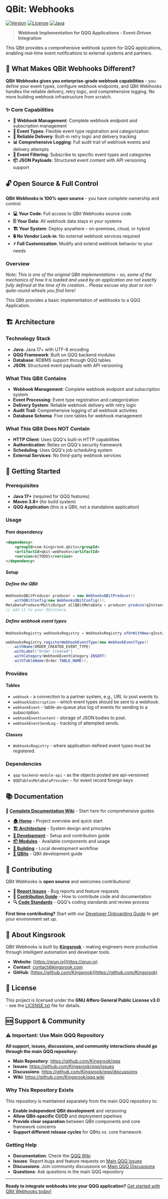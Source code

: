 # QBit: Webhooks

[![Version](https://img.shields.io/badge/version-0.1.0-blue.svg)](https://github.com/Kingsrook/qbit-webhooks)
[![License](https://img.shields.io/badge/license-GNU%20Affero%20GPL%20v3-green.svg)](https://www.gnu.org/licenses/agpl-3.0.en.html)
[![Java](https://img.shields.io/badge/java-17+-blue.svg)](https://adoptium.net/)

> **Webhook Implementation for QQQ Applications - Event-Driven Integration**

This QBit provides a comprehensive webhook system for QQQ applications, enabling real-time event notifications to external systems and partners.

## 🚀 What Makes QBit Webhooks Different?

**QBit Webhooks gives you enterprise-grade webhook capabilities** - you define your event types, configure webhook endpoints, and QBit Webhooks handles the reliable delivery, retry logic, and comprehensive logging. No more building webhook infrastructure from scratch.

### ✨ Core Capabilities

- **🔗 Webhook Management**: Complete webhook endpoint and subscription management
- **📡 Event Types**: Flexible event type registration and categorization
- **🔄 Reliable Delivery**: Built-in retry logic and delivery tracking
- **📊 Comprehensive Logging**: Full audit trail of webhook events and delivery attempts
- **🎯 Event Filtering**: Subscribe to specific event types and categories
- **📦 JSON Payloads**: Structured event content with API versioning support

## 🔓 Open Source & Full Control

**QBit Webhooks is 100% open source** - you have complete ownership and control:

- **💻 Your Code**: Full access to QBit Webhooks source code
- **🗄️ Your Data**: All webhook data stays in your systems
- **🏗️ Your System**: Deploy anywhere - on-premises, cloud, or hybrid
- **🔒 No Vendor Lock-in**: No external webhook services required
- **⚡ Full Customization**: Modify and extend webhook behavior to your needs

### Overview
*Note:  This is one of the original QBit implementations - so, some of the mechanics of how
it is loaded and used by an application are not exactly fully defined at the time of its
creation... Please excuse any dust or not-quite-round wheels you find here!*

This QBit provides a basic implementation of webhooks to a QQQ Application.

## 🏗️ Architecture

### Technology Stack

- **Java**: Java 17+ with UTF-8 encoding
- **QQQ Framework**: Built on QQQ backend modules
- **Database**: RDBMS support through QQQ tables
- **JSON**: Structured event payloads with API versioning

### What This QBit Contains

- **Webhook Management**: Complete webhook endpoint and subscription system
- **Event Processing**: Event type registration and categorization
- **Delivery System**: Reliable webhook delivery with retry logic
- **Audit Trail**: Comprehensive logging of all webhook activities
- **Database Schema**: Five core tables for webhook management

### What This QBit Does NOT Contain

- **HTTP Client**: Uses QQQ's built-in HTTP capabilities
- **Authentication**: Relies on QQQ's security framework
- **Scheduling**: Uses QQQ's job scheduling system
- **External Services**: No third-party webhook services

## 🚀 Getting Started

### Prerequisites

- **Java 17+** (required for QQQ features)
- **Maven 3.8+** (for build system)
- **QQQ Application** (this is a QBit, not a standalone application)

### Usage

#### Pom dependency
```xml
<dependency>
    <groupId>com.kingsrook.qbits</groupId>
    <artifactId>qbit-webhooks</artifactId>
    <version>${TODO}</version>
</dependency>
```

#### Setup
##### Define the QBit
```java
WebhooksQBitProducer producer = new WebhooksQBitProducer()
   .withQBitConfig(new WebhooksQBitConfig());
MetaDataProducerMultiOutput allQBitMetaData = producer.produce(qInstance);
// add it to your QInstance.
```

##### Define webhook event types
```java
WebhooksRegistry webhooksRegistry = WebhooksRegistry.ofOrWithNew(qInstance);

webhooksRegistry.registerWebhookEventType(new WebhookEventType()
   .withName(ORDER_CREATED_EVENT_TYPE)
   .withLabel("Order Created")
   .withCategory(WebhookEventCategory.INSERT)
   .withTableName(Order.TABLE_NAME));
```

### Provides
#### Tables
- `webhook` - a connection to a partner system, e.g., URL to post events to.
- `webhookSubscription` - which event types should be sent to a webhook.
- `webhookEvent` - table-as-queue plus log of events for sending to a subscription.
- `webhookEventContent` - storage of JSON bodies to post.
- `webhookEventSendLog` - tracking of attempted sends.

#### Classes
- `WebhooksRegistry` - where application-defined event types must be registered.

### Dependencies
- `qqq-backend-module-api` - as the objects posted are api-versioned
- `QQQTablesMetaDataProvider` - for event record foreign keys

## 📚 Documentation

**📖 [Complete Documentation Wiki](https://github.com/Kingsrook/qqq/wiki)** - Start here for comprehensive guides

- **[🏠 Home](https://github.com/Kingsrook/qqq/wiki/Home)** - Project overview and quick start
- **[🏗️ Architecture](https://github.com/Kingsrook/qqq/wiki/High-Level-Architecture)** - System design and principles
- **[🔧 Development](https://github.com/Kingsrook/qqq/wiki/Developer-Onboarding)** - Setup and contribution guide
- **[📦 Modules](https://github.com/Kingsrook/qqq/wiki/Core-Modules)** - Available components and usage
- **[🚀 Building](https://github.com/Kingsrook/qqq/wiki/Building-Locally)** - Local development workflow
- **[🔌 QBits](https://github.com/Kingsrook/qqq/wiki/QBit-Development)** - QBit development guide

## 🤝 Contributing

QBit Webhooks is **open source** and welcomes contributions! 

- **🐛 [Report Issues](https://github.com/Kingsrook/qqq/issues)** - Bug reports and feature requests
- **📝 [Contribution Guide](https://github.com/Kingsrook/qqq/wiki/Contribution-Guidelines)** - How to contribute code and documentation
- **🔍 [Code Standards](https://github.com/Kingsrook/qqq/wiki/Code-Review-Standards)** - QQQ's coding standards and review process

**First time contributing?** Start with our [Developer Onboarding Guide](https://github.com/Kingsrook/qqq/wiki/Developer-Onboarding) to get your environment set up.

## 🏢 About Kingsrook

QBit Webhooks is built by **[Kingsrook](https://qrun.io)** - making engineers more productive through intelligent automation and developer tools.

- **Website**: [https://qrun.io](https://qrun.io)
- **Contact**: [contact@kingsrook.com](mailto:contact@kingsrook.com)
- **GitHub**: [https://github.com/Kingsrook](https://github.com/Kingsrook)

## 📄 License

This project is licensed under the **GNU Affero General Public License v3.0** - see the [LICENSE.txt](LICENSE.txt) file for details.

## 🆘 Support & Community

### ⚠️ Important: Use Main QQQ Repository

**All support, issues, discussions, and community interactions should go through the main QQQ repository:**

- **Main Repository**: https://github.com/Kingsrook/qqq
- **Issues**: https://github.com/Kingsrook/qqq/issues
- **Discussions**: https://github.com/Kingsrook/qqq/discussions
- **Wiki**: https://github.com/Kingsrook/qqq.wiki

### Why This Repository Exists

This repository is maintained separately from the main QQQ repository to:
- **Enable independent QBit development** and versioning
- **Allow QBit-specific CI/CD** and deployment pipelines
- **Provide clear separation** between QBit components and core framework concerns
- **Support different release cycles** for QBits vs. core framework

### Getting Help

- **Documentation**: Check the [QQQ Wiki](https://github.com/Kingsrook/qqq.wiki)
- **Issues**: Report bugs and feature requests on [Main QQQ Issues](https://github.com/Kingsrook/qqq/issues)
- **Discussions**: Join community discussions on [Main QQQ Discussions](https://github.com/Kingsrook/qqq/discussions)
- **Questions**: Ask questions in the main QQQ repository

---

**Ready to integrate webhooks into your QQQ application?** [Get started with QBit Webhooks today!](https://github.com/Kingsrook/qqq/wiki/QBit-Development)

